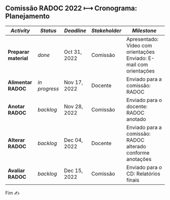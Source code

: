 ## Comissão RADOC 2022 &#x27FC; Cronograma: Planejamento

<table>
    <thead>
        <tr>
            <th><i>Activity</i></th>
            <th><i>Status</i></th>
            <th><i>Deadline</i></th>
            <th><i>Stakeholder</i></th>
            <th><i>Milestone</i><b></th>
        </tr>
    </thead>
    <tbody>
        <tr>
            <td><b>Preparar material</b></td>
            <td><i>done</i></td>
            <td>Oct 31, 2022</td>
            <td>Comissão</td>
            <td>Apresentado: Vídeo com orientações<br/>Enviado: E-mail com orientações</td>
        </tr>    
        <tr>
            <td><b>Alimentar RADOC</b></td>
            <td><i>in progress</i></td>
            <td>Nov 17, 2022</td>
            <td>Docente</td>
            <td>Enviado para a comissão: RADOC</td>
        </tr>    
        <tr>
            <td><b>Anotar RADOC</b></td>
            <td><i>backlog</i></td>
            <td>Nov 28, 2022</td>
            <td>Comissão</td>
            <td>Enviado para o docente: RADOC anotado</td>
        </tr>    
        <tr>
            <td><b>Alterar RADOC</b></td>
            <td><i>backlog</i></td>
            <td>Dec 04, 2022</td>
            <td>Docente</td>
            <td>Enviado para a comissão: RADOC alterado conforme anotações</td>
        </tr>    
        <tr>
            <td><b>Avaliar RADOC</b></td>
            <td><i>backlog</i></td>
            <td>Dec 15, 2022</td>
            <td>Comissão</td>
            <td>Enviado para o CD: Relatórios finais</td>
        </tr>    
    </tbody>
</table>


Fim &#9997;
